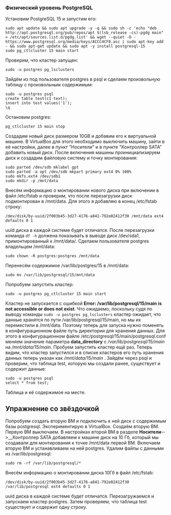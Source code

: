 ### Физический уровень PostgreSQL ###
Установим PostgreSQL 15 и запустим его:
```
sudo apt update && sudo apt upgrade -y -q && sudo sh -c 'echo "deb http://apt.postgresql.org/pub/repos/apt $(lsb_release -cs)-pgdg main" > /etc/apt/sources.list.d/pgdg.list' && wget --quiet -O - https://www.postgresql.org/media/keys/ACCC4CF8.asc | sudo apt-key add - && sudo apt-get update && sudo apt -y install postgresql-15
sudo pg_ctlcluster 15 main start
```
Проверим, что кластер запущен:
```
sudo -u postgres pg_lsclusters
```
Зайдём из под пользователя postgres в psql и сделаем произвольную таблицу с произвольным содержимым:
```
sudo -u postgres psql
create table test(c1 text);
insert into test values('1');
\q
```
Остановим postgres:
```
pg_ctlcluster 15 main stop
```
Cоздадим новый диск размером 10GB и добавим его к виртуальной машине. В VirtualBox для этого необходимо выключить машину, зайти в её настройки, далее в пункт "Носители" и в пункте "Контроллер SATA" добавить новый диск.
После включения машины проинициализируем диск и создадим файловую систему и точку монтирования:
```
sudo parted /dev/sdb mklabel gpt
sudo parted -a opt /dev/sdb mkpart primary ext4 0% 100%
sudo mkfs.ext4 /dev/sdb1
sudo mkdir -p /mnt/data
```
Внесём информацию о монтировании нового диска при включении в файл /etc/fstab и проверим, что после перезагрузки диск подмонтирован в /mnt/data. Для этого я добавляю в конец /etc/fstab строку:
```
/dev/disk/by-uuid/2f003b45-3d27-4176-a841-792e02412f30 /mnt/data ext4 defaults 0 1
```
uuid диска в каждой системе будет отличатся. 
После перезагрузки команда ```df -h``` должена показывать в выводе диск /dev/sda1, примонтированный к /mnt/data/.
Cделаем пользователя postgres владельцем /mnt/data:
```
sudo chown -R postgres:postgres /mnt/data
```
Перенесём содержимое /var/lib/postgres/15 в /mnt/data:
```
sudo mv /var/lib/postgresql/15/mnt/data
```
Попробуем запустить кластер:
```
sudo -u postgres pg_ctlcluster 15 main start
```
Кластер не запускается с ошибкой __Error: /var/lib/postgresql/15/main is not accessible or does not exist__. 
Что ожидаемо, поскольку судя по выводу команды ```sudo -u postgres pg_lsclusters``` кластер ожидает, что данные хранятся по пути /var/lib/postgresql/15/main, но мы их переместили в /mnt/data. Поэтому теперь для запуска нужно поменять в конфигурационном файле путь директории для хранения данных. Для этого в конфигурационном файле /etc/postgresql/15/main/postgresql.conf меняем значение параметра __data_directory__ с _/var/lib/postgresql/15/main_ на _/mnt/data/15/main_.
Пробуем запустить кластер ещё раз. Теперь видим, что кластер запустился и в списке кластеров его путь хранения данных теперь указан как _/mnt/data/15/main_ .
Зайдём через psql и проверим, что таблица test, которую мы создали ранее, существует и содержит данные:
```
sudo -u postgres psql
select * from test;
```
Таблица и её содержимое на месте.

## Упражнение со звёздочкой ##
Попробуем создать вторую ВМ и подключить к ней диск с содержимым базы postgresql.
Экспериментирую в VirtualBox. 
Создаём вторую ВМ. Первую ВМ выключаем. В настройках второй ВМ в разделе __Носители__-->__Контроллер SATA добавляем к машине диск на 10 Гб, который мы создавали для монтирования к точке /mnt/data первой ВМ.
Включаем вторую ВМ и устанавливаем на ней postgres.
Удалим файлы с данными из /var/lib/postgresql:
```
sudo rm -rf /var/lib/postgresql/*
```
Внесём информацию о монтировании диска 10Гб в файл /etc/fstab:
```
/dev/disk/by-uuid/2f003b45-3d27-4176-a841-792e02412f30 /var/lib/postgresql ext4 defaults 0 1
```
uuid диска в каждой системе будет отличатся. 
Перезагружаемся и запускаем кластер postgres. 
Затем проверяем, что таблица test существует и содержит одну строку.







